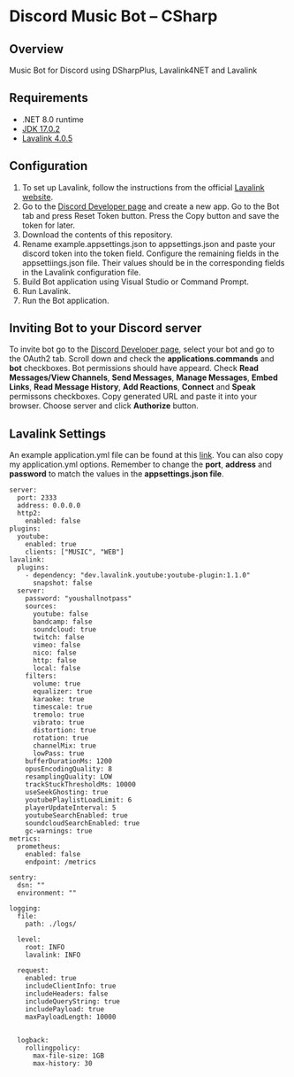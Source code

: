 # Discord Music Bot – CSharp

## Overview
 Music Bot for Discord using DSharpPlus, Lavalink4NET and Lavalink

## Requirements
 * .NET 8.0 runtime
 * [JDK 17.0.2](https://jdk.java.net/archive/)
 * [Lavalink 4.0.5](https://github.com/lavalink-devs/Lavalink/releases)
   

## Configuration
 1. To set up Lavalink, follow the instructions from the official [Lavalink website](https://lavalink.dev/getting-started/index.html).
 2. Go to the [Discord Developer page](https://discord.com/developers/applications/) and create a new app. Go to the Bot tab and press Reset Token button. Press the Copy button and save the token for later.
 3. Download the contents of this repository.
 4. Rename example.appsettings.json to appsettings.json and paste your discord token into the token field. Configure the remaining fields in the appsettiings.json file. Their values should be in the corresponding fields in the Lavalink configuration file.
 5. Build Bot application using Visual Studio or Command Prompt.
 6. Run Lavalink.
 7. Run the Bot application.

## Inviting Bot to your Discord server
 To invite bot go to the [Discord Developer page](https://discord.com/developers/applications/), select your bot and  go to the OAuth2 tab. Scroll down and check the **applications.commands** and **bot** checkboxes. Bot permissions should have appeard. Check **Read Messages/View Channels**, **Send Messages**, **Manage Messages**, **Embed Links**, **Read Message History**, **Add Reactions**, **Connect** and **Speak** permissons checkboxes. Copy generated URL and paste it into your browser. Choose server and click **Authorize** button.

## Lavalink Settings
 An example application.yml file can be found at this [link](https://github.com/lavalink-devs/Lavalink/blob/master/LavalinkServer/application.yml.example/). You can also copy my application.yml options. Remember to change the **port**, **address** and **password** to match the values in the **appsettings.json file**. 
```
server:
  port: 2333
  address: 0.0.0.0
  http2:
    enabled: false
plugins:
  youtube:
    enabled: true
    clients: ["MUSIC", "WEB"]
lavalink:
  plugins:
    - dependency: "dev.lavalink.youtube:youtube-plugin:1.1.0"
      snapshot: false
  server:
    password: "youshallnotpass"
    sources:
      youtube: false
      bandcamp: false
      soundcloud: true
      twitch: false
      vimeo: false
      nico: false
      http: false
      local: false
    filters:
      volume: true
      equalizer: true
      karaoke: true
      timescale: true
      tremolo: true
      vibrato: true
      distortion: true
      rotation: true
      channelMix: true
      lowPass: true
    bufferDurationMs: 1200
    opusEncodingQuality: 8
    resamplingQuality: LOW
    trackStuckThresholdMs: 10000
    useSeekGhosting: true
    youtubePlaylistLoadLimit: 6
    playerUpdateInterval: 5
    youtubeSearchEnabled: true
    soundcloudSearchEnabled: true
    gc-warnings: true
metrics:
  prometheus:
    enabled: false
    endpoint: /metrics

sentry:
  dsn: ""
  environment: ""

logging:
  file:
    path: ./logs/

  level:
    root: INFO
    lavalink: INFO

  request:
    enabled: true
    includeClientInfo: true
    includeHeaders: false
    includeQueryString: true
    includePayload: true
    maxPayloadLength: 10000


  logback:
    rollingpolicy:
      max-file-size: 1GB
      max-history: 30
```
